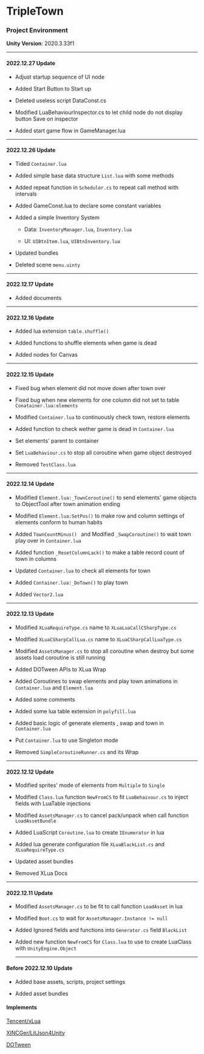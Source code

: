 # TripleTown

### Project Environment

**Unity Version**: 2020.3.33f1

---

#### 2022.12.27 Update

- Adjust startup sequence of UI node

- Added Start Button to Start up

- Deleted useless script DataConst.cs

- Modified LuaBehaviourInspector.cs to let child node do not display button Save on inspector

- Added start game flow in GameManager.lua

---

#### 2022.12.26 Update

- Tided `Container.lua`

- Added simple base data structure `List.lua` with some methods

- Added repeat function in `Scheduler.cs` to repeat call method with intervals

- Added GameConst.lua to declare some constant variables

- Added a simple Inventory System
  
  - Data: `InventoryManager.lua`, `Inventory.lua`
  
  - UI: `UIBtnItem.lua`, `UIBtnInventory.lua`

- Updated bundles

- Deleted scene `menu.uinty`

---

#### 2022.12.17 Update

- Added documents

---

#### 2022.12.16 Update

- Added lua extension `table.shuffle()`

- Added functions to shuffle elements when game is dead

- Added nodes for Canvas

---

#### 2022.12.15 Update

- Fixed bug when element did not move down after town over

- Fixed bug when new elements for one column did not set to table `Conatainer.lua:elements`

- Modified `Container.lua` to continuously check town, restore elements

- Added function to check wether game is dead in `Container.lua` 

- Set elements' parent to container

- Set `LuaBehaviour.cs` to stop all coroutine when game object destroyed

- Removed `TestClass.lua`

---

#### 2022.12.14 Update

- Modified `Element.lua:_TownCoroutine()` to send elements' game objects to ObjectTool after town animation ending

- Modified `Element.lua:SetPos()` to make row and column settings of elements conform to human habits

- Added `TownCountMinus() ` and Modified `_SwapCoroutine()` to wait town play over in `Container.lua`

- Added function `_ResetColumnLack()` to make a table record count of town in columns

- Updated `Container.lua` to check all elements for town

- Added `Container.lua:_DoTown()` to play town

- Added `Vector2.lua`

---

#### 2022.12.13 Update

- Modified `XLuaRequireType.cs` name to `XLuaLuaCallCSharpType.cs`

- Modified `XLuaCSharpCallLua.cs` name to `XLuaCSharpCallLuaType.cs`

- Modified `AssetsManager.cs` to stop all coroutine when destroy but some assets load coroutine is still running

- Added DOTween APIs to XLua Wrap

- Added Coroutines to swap elements and play town animations in `Container.lua` and `Element.lua`

- Added some comments

- Added some lua table extension in `polyfill.lua`

- Added basic logic of generate elements , swap and town in `Container.lua`

- Put `Container.lua` to use Singleton mode

- Removed `SimpleCoroutineRunner.cs` and its Wrap

---

#### 2022.12.12 Update

- Modified sprites' mode of elements from `Multiple` to `Single`

- Modified `Class.lua` function `NewFromCS` to fit `LuaBehaivour.cs` to inject fields with LuaTable injections

- Modified `AssetsManager.cs` to cancel pack/unpack when call function `LoadAssetBundle`

- Added LuaScript `Coroutine.lua` to create `IEnumerator` in lua

- Added lua generate configuration file `XLuaBlackList.cs` and `XLuaRequireType.cs`

- Updated asset bundles

- Removed XLua Docs

---

#### 2022.12.11 Update

- Modified `AssetsManager.cs` to be fit to call function `LoadAsset` in lua

- Modified `Boot.cs` to wait for `AssetsManager.Instance != null`

- Added Ignored fields and functions into `Generator.cs` field `BlackList`

- Added new function `NewFromCS` for `Class.lua` to use to create LuaClass with `UnityEngine.Object`
  
  ---

#### Before 2022.12.10 Update

- Added base assets, scripts, project settings

- Added asset bundles

#### Implements

[Tencent/xLua](https://github.com/Tencent/xLua)

[XINCGer/LitJson4Unity](https://github.com/XINCGer/LitJson4Unity)

[DOTween](http://dotween.demigiant.com/)
